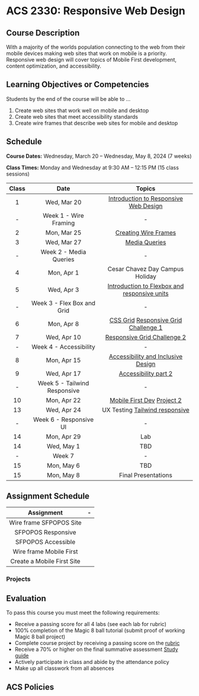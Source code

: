 # ACS 2330: Responsive Web Design

## Course Description

With a majority of the worlds population connecting to the web from their mobile devices making web sites that work on mobile is a priority. Responsive web design will cover topics of Mobile First development, content optimization, and accessibility. 

## Learning Objectives or Competencies

Students by the end of the course will be able to ...

1. Create web sites that work well on mobile and desktop
2. Create web sites that meet accessibility standards
3. Create wire frames that describe web sites for mobile and desktop

## Schedule

**Course Dates:** Wednesday, March 20 – Wednesday, May 8, 2024 (7 weeks)

**Class Times:** Monday and Wednesday at 9:30 AM – 12:15 PM (15 class sessions)

| Class |     Date    |                 Topics                  |
|:-----:|:-----------:|:---------------------------------------:|
|  1    | Wed, Mar 20 | [Introduction to Responsive Web Design] |
|  -    | Week 1 - Wire Framing |                -              |
|  2    | Mon, Mar 25 | [Creating Wire Frames] |                |
|  3    | Wed, Mar 27 | [Media Queries]                         |
|  -    | Week 2 - Media Queries |               -              | 
|  4    | Mon, Apr  1 | Cesar Chavez Day Campus Holiday         |
|  5    | Wed, Apr  3 | [Introduction to Flexbox and responsive units] |
|  -    | Week 3 - Flex Box and Grid |           -              |
|  6    | Mon, Apr  8 | [CSS Grid] [Responsive Grid Challenge 1] |
|  7    | Wed, Apr 10 | [Responsive Grid Challenge 2]           |
|  -    | Week 4 - Accessibility |               -              |
|  8    | Mon, Apr 15 | [Accessibility and Inclusive Design]    |
|  9    | Wed, Apr 17 | [Accessibility part 2]                  |
|  -    | Week 5 - Tailwind Responsive |         -              |
| 10    | Mon, Apr 22 | [Mobile First Dev]  [Project 2]         |
| 13    | Wed, Apr 24 | UX Testing [Tailwind responsive]        |
|  -    | Week 6 - Responsive UI |               -              |
| 14    | Mon, Apr 29 | Lab                                     |
| 14    | Wed, May  1 | TBD                                     |
|  -    | Week 7      |                          -              |
| 15    | Mon, May  6 | TBD                                     |
| 15    | Mon, May  8 | Final Presentations                     |

[Introduction to Responsive Web Design]: ./class-1.md
[Creating Wire Frames]: ./class-2.md

[Media Queries]: ./class-3.md
[Introduction to Flexbox and responsive units]: ./class-4.md

[CSS Grid]: ./class-5.md
[Responsive Grid Challenge 1]: https://github.com/Tech-at-DU/Grid-responsive-Challenge
[Responsive Grid Challenge 2]: https://github.com/Tech-at-DU/responsive-web-design-challenge

[Accessibility and Inclusive Design]: ./class-6.md
[Accessibility part 2]: ./class-7.md

[Mobile First Dev]: ./class-8.md
[Tailwind responsive]: ./class-9.md
[Project 2]: ./project-2.md

[Lab]: https://www.uxpin.com/studio/blog/user-interface-elements-every-designer-should-know/

## Assignment Schedule

| Assignment | - |
|:-------:|:------:|
| Wire frame SFPOPOS Site |  |
| SFPOPOS Responsive |  |
| SFPOPOS Accessible |  |
| Wire frame Mobile First |  |
| Create a Mobile First Site |  |

### Projects



## Evaluation

To pass this course you must meet the following requirements:

- Receive a passing score for all 4 labs (see each lab for rubric)
- 100% completion of the Magic 8 ball tutorial (submit proof of working Magic 8 ball project)
- Complete course project by receiving a passing score on the [rubric](https://docs.google.com/document/d/1vEAeNCwbG9OHmLzYCuV2VzmG0aC2VQdDLoypzXdALj4/edit?usp=sharing)
- Receive a 70% or higher on the final summative assessment [Study guide](StudyGuide.md)
- Actively participate in class and abide by the attendance policy
- Make up all classwork from all absences

## ACS Policies


